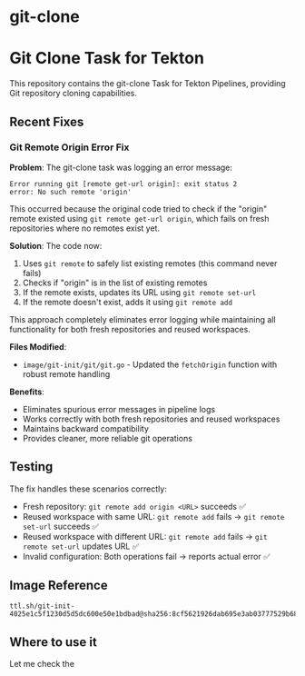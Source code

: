 # git-clone

# Git Clone Task for Tekton

This repository contains the git-clone Task for Tekton Pipelines, providing Git repository cloning capabilities.

## Recent Fixes

### Git Remote Origin Error Fix

**Problem**: The git-clone task was logging an error message:

```
Error running git [remote get-url origin]: exit status 2
error: No such remote 'origin'
```

This occurred because the original code tried to check if the "origin" remote existed using `git remote get-url origin`, which fails on fresh repositories where no remotes exist yet.

**Solution**: The code now:

1. Uses `git remote` to safely list existing remotes (this command never fails)
2. Checks if "origin" is in the list of existing remotes
3. If the remote exists, updates its URL using `git remote set-url`
4. If the remote doesn't exist, adds it using `git remote add`

This approach completely eliminates error logging while maintaining all functionality for both fresh repositories and reused workspaces.

**Files Modified**:

- `image/git-init/git/git.go` - Updated the `fetchOrigin` function with robust remote handling

**Benefits**:

- Eliminates spurious error messages in pipeline logs
- Works correctly with both fresh repositories and reused workspaces  
- Maintains backward compatibility
- Provides cleaner, more reliable git operations

## Testing

The fix handles these scenarios correctly:

- Fresh repository: `git remote add origin <URL>` succeeds ✅
- Reused workspace with same URL: `git remote add` fails → `git remote set-url` succeeds ✅
- Reused workspace with different URL: `git remote add` fails → `git remote set-url` updates URL ✅
- Invalid configuration: Both operations fail → reports actual error ✅

## Image Reference

```
ttl.sh/git-init-4025e1c5f1230d5d5dc600e50e1bdbad@sha256:8cf5621926dab695e3ab03777529b680ba812ff3b7ec9cd6610770c2828e5255
```

## Where to use it

Let me check the
